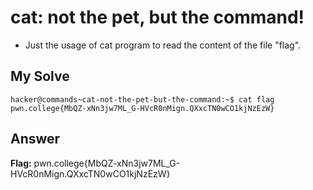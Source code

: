 # cat: not the pet, but the command!
- Just the usage of cat program to read the content of the file "flag".

## My Solve
```
hacker@commands~cat-not-the-pet-but-the-command:~$ cat flag  
pwn.college{MbQZ-xNn3jw7ML_G-HVcR0nMign.QXxcTN0wCO1kjNzEzW}  
```
## Answer
**Flag:** pwn.college{MbQZ-xNn3jw7ML_G-HVcR0nMign.QXxcTN0wCO1kjNzEzW}


